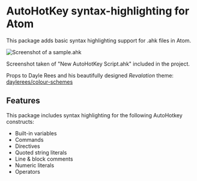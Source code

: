 # AutoHotKey syntax-highlighting for Atom

This package adds basic syntax highlighting support for .ahk files in Atom.

![Screenshot of a sample.ahk](sample.png)

Screenshot taken of "New AutoHotKey Script.ahk" included in the project.  

Props to Dayle Rees and his beautifully designed *Revalation* theme: [daylerees/colour-schemes](https://github.com/daylerees/colour-schemes "daylerees/colour-schemes") 


## Features
This package includes syntax highlighting for the following AutoHotkey constructs:
  * Built-in variables
  * Commands
  * Directives
  * Quoted string literals
  * Line & block comments
  * Numeric literals
  * Operators
